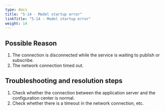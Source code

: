 ```yaml
---
type: docs
title: "5-14 - Model startup error"
linkTitle: "5-14 - Model startup error"
weight: 14
---
```


## Possible Reason

1. The connection is disconnected while the service is waiting to publish or subscribe.
2. The network connection timed out.

## Troubleshooting and resolution steps

1. Check whether the connection between the application server and the configuration center is normal.
2. Check whether there is a timeout in the network connection, etc.

<p style="margin-top: 3rem;"> </p>